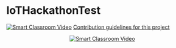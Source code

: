 # IoTHackathonTest
[![Smart Classroom Video](mss_video.jpg)](https://www.youtube.com/watch?v=LWIsHo5xbl8)
[Contribution guidelines for this project](mss_video.jpg)

<div align="center">
  <a href="https://www.youtube.com/watch?v=LWIsHo5xbl8"><img src="https://img.youtube.com/vi/LWIsHo5xbl8/0.jpg" alt="Smart Classroom Video"></a>
</div>
